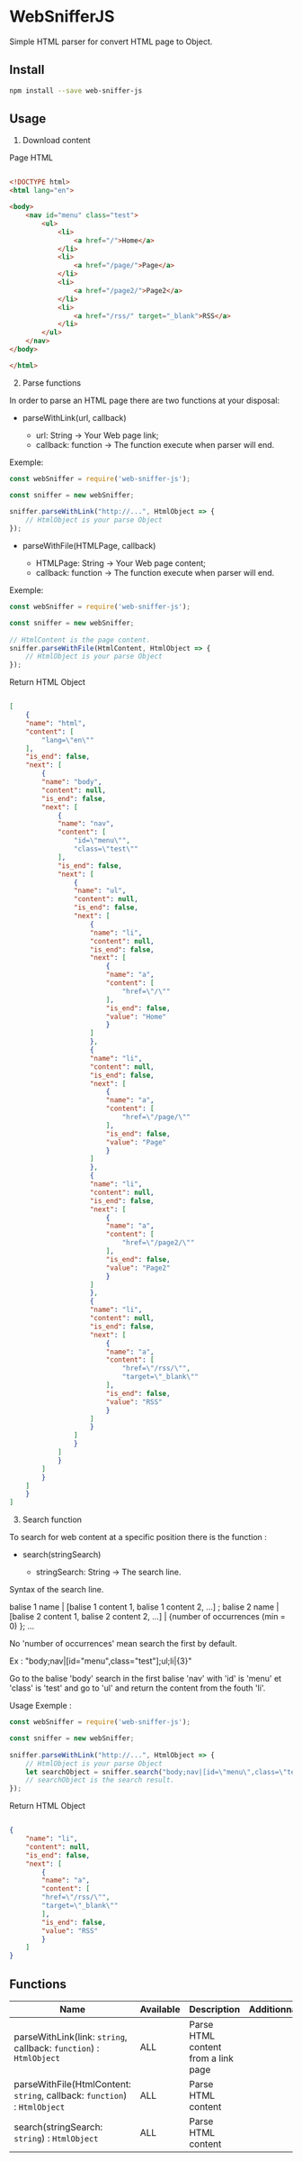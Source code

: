 # WebSnifferJS
Simple HTML parser for convert HTML page to Object.

## Install

``` bash
npm install --save web-sniffer-js

``` 

## Usage

1. Download content

Page HTML

``` html

<!DOCTYPE html>
<html lang="en">

<body>
    <nav id="menu" class="test">
        <ul>
            <li>
                <a href="/">Home</a>
            </li>
            <li>
                <a href="/page/">Page</a>
            </li>
            <li>
                <a href="/page2/">Page2</a>
            </li>
            <li>
                <a href="/rss/" target="_blank">RSS</a>
            </li>
        </ul>
    </nav>
</body>

</html>

```
2. Parse functions

In order to parse an HTML page there are two functions at your disposal:

- parseWithLink(url, callback)

    * url: String -> Your Web page link;
    * callback: function -> The function execute when parser will end.

Exemple:
``` js
const webSniffer = require('web-sniffer-js');

const sniffer = new webSniffer;
 
sniffer.parseWithLink("http://...", HtmlObject => {
    // HtmlObject is your parse Object
});

```

- parseWithFile(HTMLPage, callback)

    * HTMLPage: String -> Your Web page content;
    * callback: function -> The function execute when parser will end.

Exemple:
``` js
const webSniffer = require('web-sniffer-js');

const sniffer = new webSniffer;
 
// HtmlContent is the page content.
sniffer.parseWithFile(HtmlContent, HtmlObject => {
    // HtmlObject is your parse Object
});

```

Return HTML Object

``` json

[
    {
    "name": "html",
    "content": [
        "lang=\"en\""
    ],
    "is_end": false,
    "next": [
        {
        "name": "body",
        "content": null,
        "is_end": false,
        "next": [
            {
            "name": "nav",
            "content": [
                "id=\"menu\"",
                "class=\"test\""
            ],
            "is_end": false,
            "next": [
                {
                "name": "ul",
                "content": null,
                "is_end": false,
                "next": [
                    {
                    "name": "li",
                    "content": null,
                    "is_end": false,
                    "next": [
                        {
                        "name": "a",
                        "content": [
                            "href=\"/\""
                        ],
                        "is_end": false,
                        "value": "Home"
                        }
                    ]
                    },
                    {
                    "name": "li",
                    "content": null,
                    "is_end": false,
                    "next": [
                        {
                        "name": "a",
                        "content": [
                            "href=\"/page/\""
                        ],
                        "is_end": false,
                        "value": "Page"
                        }
                    ]
                    },
                    {
                    "name": "li",
                    "content": null,
                    "is_end": false,
                    "next": [
                        {
                        "name": "a",
                        "content": [
                            "href=\"/page2/\""
                        ],
                        "is_end": false,
                        "value": "Page2"
                        }
                    ]
                    },
                    {
                    "name": "li",
                    "content": null,
                    "is_end": false,
                    "next": [
                        {
                        "name": "a",
                        "content": [
                            "href=\"/rss/\"",
                            "target=\"_blank\""
                        ],
                        "is_end": false,
                        "value": "RSS"
                        }
                    ]
                    }
                ]
                }
            ]
            }
        ]
        }
    ]
    }
]

```

3. Search function

To search for web content at a specific position there is the function :

- search(stringSearch)

    * stringSearch: String -> The search line.

Syntax of the search line.

balise 1 name | [balise 1 content 1, balise 1 content 2, ...] ; balise 2 name | [balise 2 content 1, balise 2 content 2, ...] | {number of occurrences (min = 0) }; ...

No 'number of occurrences' mean search the first by default.


Ex : "body;nav|[id=\"menu\",class=\"test\"];ul;li|{3}"

Go to the balise 'body' search in the first balise 'nav' with 'id' is 'menu' et 'class' is 'test' and go to 'ul' and return the content from the fouth 'li'.

Usage Exemple :

``` js
const webSniffer = require('web-sniffer-js');

const sniffer = new webSniffer;
 
sniffer.parseWithLink("http://...", HtmlObject => {
    // HtmlObject is your parse Object
    let searchObject = sniffer.search("body;nav|[id=\"menu\",class=\"test\"];ul;li|{3}");
    // searchObject is the search result.
});


```

Return HTML Object

``` json

{
    "name": "li",
    "content": null,
    "is_end": false,
    "next": [
        {
        "name": "a",
        "content": [
        "href=\"/rss/\"",
        "target=\"_blank\""
        ],
        "is_end": false,
        "value": "RSS"
        }
    ]
}

```

## Functions

Name | Available | Description | Additionnal
---- | --------- | ----------- | -----------
parseWithLink(link: `string`, callback: `function`) : `HtmlObject` | ALL | Parse HTML content from a link page
parseWithFile(HtmlContent: `string`, callback: `function`) : `HtmlObject` | ALL | Parse HTML content
search(stringSearch: `string`) : `HtmlObject` | ALL | Parse HTML content

```
